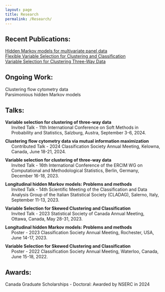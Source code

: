 ```yaml
---
layout: page
title: Research
permalink: /Research/
---
```

<head>
    <meta charset="UTF-8">
    <meta name="viewport" content="width=device-width, initial-scale=1.0">
    <title>List Without Bullets</title>
    <style>
        .no-bullets {
            list-style-type: none; /* Removes bullet points */
            padding: 0; /* Removes padding */
            margin: 0; /* Removes margin */
        }
        .indented-list {
            padding-left: 20px; /* Adjust the value for more or less indent */
            margin-bottom: 10px
        }
         .spaced {
            margin-bottom: 30px; /* Adjust the value for more or less space */
        }
    </style>
</head>
<body>





<h2> Recent Publications: </h2>


  <ul class="no-bullets">
        <li><a href="https://link.springer.com/article/10.1007/s11222-024-10462-0">Hidden Markov models for multivariate panel data</a></li>
        <li><a href="https://arxiv.org/abs/2305.16464">Flexible Variable Selection for Clustering and Classification</a></li>
        <li><a href="https://link.springer.com/chapter/10.1007/978-3-031-65993-5_39">Variable Selection for Clustering Three-Way Data</a></li>
    </ul>


<div class="spaced"></div>

<h2> Ongoing Work: </h2>

  <ul class="no-bullets">
        <li>Clustering flow cytometry data</li>
        <li>Parsimonious hidden Markov models</li>
    </ul>
<div class="spaced"></div>
<h2> Talks: </h2>

  <ul class="no-bullets">
     <li><b>Variable selection for clustering of three-way data</b></li>
        <ul class="no-bullets indented-list">
            <li>Invited Talk - 11th International Conference on Soft Methods in Probability and Statistics, Salzburg, Austra, September 3-6, 2024. </li>
         </ul>
    <li><b>Clustering flow cytometry data via mutual information maximization</b></li>
        <ul class="no-bullets indented-list">
            <li>Contributed Talk - 2024 Classification Society Annual Meeting, Kelowna, Canada, June 18-21, 2024.  </li>
         </ul>
     <li><b>Variable selection for clustering of three-way data</b></li>
        <ul class="no-bullets indented-list">
            <li>Invited Talk - 16th International Conference of the ERCIM WG on Computational and Methodological Statistics, Berlin, Germany, December 16-18, 2023.  </li>
         </ul>
        <li><b>Longitudinal hidden Markov models: Problems and methods</b></li>
        <ul class="no-bullets indented-list">
            <li>Invited Talk - 14th Scientific Meeting of the Classification and Data Analysis Group of the Italian Statistical Society (CLADAG), Salerno, Italy, September 11-13, 2023.  </li>
        </ul>
        <li><b>Variable Selection for Skewed Clustering and Classification</b></li>
            <ul class="no-bullets indented-list">
                <li>Invited Talk - 2023 Statistical Society of Canada Annual Meeting, Ottawa, Canada, May 28-31, 2023.  </li>
            </ul>
        <li><b>Longitudinal hidden Markov models: Problems and methods</b></li>
             <ul class="no-bullets indented-list">
                <li>Poster - 2023 Classification Society Annual Meeting, Rochester, USA, June 14-17, 2023.  </li>
            </ul>
        <li><b>Variable Selection for Skewed Clustering and Classification</b></li>
             <ul class="no-bullets indented-list">
                <li>Poster - 2022 Classification Society Annual Meeting, Waterloo, Canada, June 15-18, 2022.  </li>
             </ul>
    </ul>
<div class="spaced"></div>
<h2> Awards: </h2>

  <ul class="no-bullets">
        <li>Canada Graduate Scholarships - Doctoral: Awarded by NSERC in 2024</li>
    </ul>

</body>

